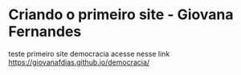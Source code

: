 # Criando o primeiro site - Giovana Fernandes 
teste primeiro site democracia acesse nesse link 
https://giovanafdias.github.io/democracia/
